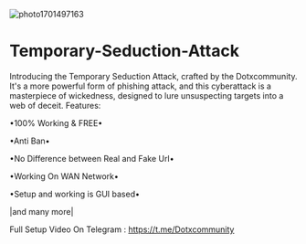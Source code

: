 ![photo1701497163](https://github.com/Dotxcommunity/Temporary-Seduction-Attack/assets/154979991/17090507-3272-48d0-bac2-f495f07b81ce)

# Temporary-Seduction-Attack
Introducing the Temporary Seduction Attack, crafted by the Dotxcommunity. It's a more powerful form of phishing attack, and this cyberattack is a masterpiece of wickedness, designed to lure unsuspecting targets into a web of deceit.
Features:

•100% Working & FREE•

•Anti Ban•

•No Difference between Real and Fake Url•

•Working On WAN Network•

•Setup and working is GUI based•

|and many more|

Full Setup Video On Telegram : https://t.me/Dotxcommunity
